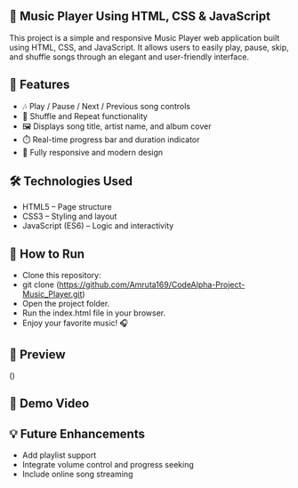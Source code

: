 ## 🎵 Music Player Using HTML, CSS & JavaScript
This project is a simple and responsive Music Player web application built using HTML, CSS, and JavaScript.
It allows users to easily play, pause, skip, and shuffle songs through an elegant and user-friendly interface.

## 🔑 Features
- 🎶 Play / Pause / Next / Previous song controls
- 🔁 Shuffle and Repeat functionality
- 🖼️ Displays song title, artist name, and album cover
- ⏱️ Real-time progress bar and duration indicator
- 📱 Fully responsive and modern design

## 🛠️ Technologies Used
- HTML5 – Page structure
- CSS3 – Styling and layout
- JavaScript (ES6) – Logic and interactivity

## 🚀 How to Run
- Clone this repository:
- git clone (https://github.com/Amruta169/CodeAlpha-Project-Music_Player.git)
- Open the project folder.
- Run the index.html file in your browser.
- Enjoy your favorite music! 🎧

## 📸 Preview
()

## 🎥 Demo Video



## 💡 Future Enhancements
- Add playlist support
- Integrate volume control and progress seeking
- Include online song streaming

